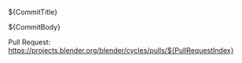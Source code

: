 ${CommitTitle}

${CommitBody}

Pull Request: https://projects.blender.org/blender/cycles/pulls/${PullRequestIndex}
